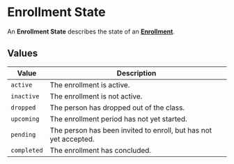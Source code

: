 # Enrollment State
An **Enrollment State** describes the state of an
**[Enrollment](../enrollment.md)**.

## Values
| Value | Description |
| ----- | ----------- |
| `active` | The enrollment is active. |
| `inactive` | The enrollment is not active. |
| `dropped` | The person has dropped out of the class. |
| `upcoming` | The enrollment period has not yet started. |
| `pending` | The person has been invited to enroll, but has not yet accepted. |
| `completed` | The enrollment has concluded. |
